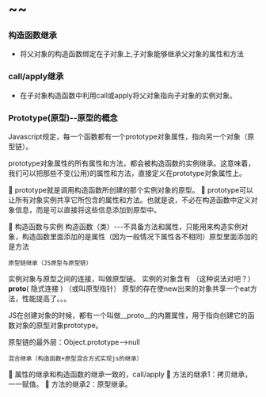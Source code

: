 # ~~

### 构造函数继承
- 将父对象的构造函数绑定在子对象上,子对象能够继承父对象的属性和方法
### call/apply继承
- 在子对象构造函数中利用call或apply将父对象指向子对象的实例对象。

### Prototype(原型)--原型的概念
Javascript规定，每一个函数都有一个prototype对象属性，指向另一个对象（原型链）。

prototype对象属性的所有属性和方法，都会被构造函数的实例继承。这意味着，我们可以把那些不变(公用)的属性和方法，直接定义在prototype对象属性上。

	prototype就是调用构造函数所创建的那个实例对象的原型。
	prototype可以让所有对象实例共享它所包含的属性和方法。也就是说，不必在构造函数中定义对象信息，而是可以直接将这些信息添加到原型中。

	构造函数与实例
构造函数（类）---不具备方法和属性，只能用来构造实例对象，构造函数里面添加的是属性（因为一般情况下属性各不相同）原型里面添加的是方法

 	原型链继承（JS原型与原型链）
实例对象与原型之间的连接，叫做原型链。
实例的对象含有  （这种说法对吧？）__proto__( 隐式连接 ) （或叫原型指针）
 原型的存在使new出来的对象共享一个eat方法，性能提高了。。。
 
JS在创建对象的时候，都有一个叫做__proto__的内置属性，用于指向创建它的函数对象的原型对象prototype。

原型链的最外层：Object.prototype-->null

 	混合继承（构造函数+原型混合方式实现js的继承）
	属性的继承和构造函数的继承一致的，call/apply
	方法的继承1：拷贝继承，一一赋值。
	方法的继承2：原型继承。


